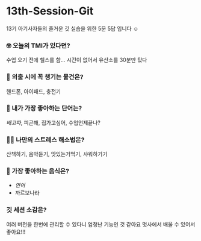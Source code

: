 # 13th-Session-Git

13기 아기사자들의 즐거운 깃 실습을 위한 5문 5답 입니다 ☺️

### 🤓 오늘의 TMI가 있다면?

수업 오기 전에 헬스를 함... 시간이 없어서 유산소를 30분만 탔다

### 🎒 외출 시에 꼭 챙기는 물건은?

핸드폰, 아이패드, 충전기

### 🤙 내가 가장 좋아하는 단어는?

_배고파_, 피곤해, 집가고싶어, 수업언제끝나?

### 🧘‍♀️ 나만의 스트레스 해소법은?

산책하기, 음악듣기, 맛있는거먹기, 샤워하기기

### 🍧 가장 좋아하는 음식은?

- _연어_
- 까르보나라

### 깃 세션 소감은?

여러 버전을 한번에 관리할 수 있다니 엄청난 기능인 것 같아요 멋사에서 배울 수 있어서 좋아요!!!
